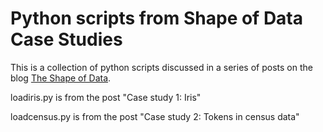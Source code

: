# Python scripts from Shape of Data Case Studies

This is a collection of python scripts discussed in a series
of posts on the blog [The Shape of Data][1].

loadiris.py is from the post "Case study 1: Iris"

loadcensus.py is from the post "Case study 2: Tokens in census data"

[1]: http://shapeofdata.wordpress.com 